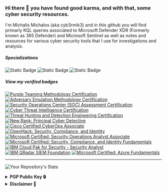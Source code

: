### Hi there 👋 you have found good karma, and with that, some cyber security resources.

I'm Michalis Michalos (aka cyb3rmik3) and in this github you will find primarly KQL queries associated to Microsoft Defender XDR (Formerly known as 365 Defender) and Microsoft Sentinel as well as notes and resources for various cyber security tools that I use for investigations and analysis.

##### Specializations
<div id="badges">
  <img alt="Static Badge" src="https://img.shields.io/badge/Incident%20Response-purple">
  <img alt="Static Badge" src="https://img.shields.io/badge/Digital%20Forensics-purple">
  <img alt="Static Badge" src="https://img.shields.io/badge/Cyber%20Threat%20Intelligence-purple">

##### View my verified badges
<!--START_SECTION:badges-->
[![Purple Teaming Methodology Certification](https://images.credly.com/size/110x110/images/4d16c7f4-5a31-4de6-b2c8-fd05a00bc28e/image.png)](http://www.credly.com/badges/7cbd500e-a4c1-411c-abfa-0fb42f0fdf1f "Purple Teaming Methodology Certification")
[![Adversary Emulation Methodology Certification](https://images.credly.com/size/110x110/images/a8bd4ab4-4c43-485f-93ae-eebd930e0549/image.png)](http://www.credly.com/badges/8357538f-526c-4443-9050-1033ad699bb1 "Adversary Emulation Methodology Certification")
[![Security Operations Center (SOC) Assessment Certification](https://images.credly.com/size/110x110/images/0ee5aa30-1ede-4ebe-84a9-10f0707b220e/image.png)](http://www.credly.com/badges/c8da05a7-4f96-418f-81d1-0441a5681635 "Security Operations Center (SOC) Assessment Certification")
[![Cyber Threat Intelligence Certification](https://images.credly.com/size/110x110/images/b0d13dce-7e1f-45e7-9cef-aca34d3b1ba3/image.png)](http://www.credly.com/badges/21045d35-be5f-4170-9c24-17b1fe478059 "Cyber Threat Intelligence Certification")
[![Threat Hunting and Detection Engineering Certification](https://images.credly.com/size/110x110/images/9a3a1369-4dc5-46a1-b52f-1dd2bb38802c/image.png)](http://www.credly.com/badges/63fb71b8-a3d0-4352-8402-d2ece74f15f6 "Threat Hunting and Detection Engineering Certification")
[![New Rank: Principal Cyber Detective](https://images.credly.com/size/110x110/images/de3881e3-5791-4ded-819e-7f59e677a4ed/image.png)](http://www.credly.com/badges/a2b5f158-c3a0-42fd-9413-05d9aaa940cd "New Rank: Principal Cyber Detective")
[![Cisco Certified CyberOps Associate](https://images.credly.com/size/110x110/images/31459fb8-0734-4078-9175-dd1a6e56de4a/01_cyberops_associate_300.png)](http://www.credly.com/badges/016eacd1-689a-450e-b6d6-fb9d45ea53c0 "Cisco Certified CyberOps Associate")
[![OpenHack: Security, Compliance, and Identity](https://images.credly.com/size/110x110/images/772811b6-ba72-4637-8104-a6a9ca08acc2/SCI_Challange_Complete_OpenHack_600X600.png)](http://www.credly.com/badges/b9783461-7ae8-4409-9290-d9a566c11b44 "OpenHack: Security, Compliance, and Identity")
[![Microsoft Certified: Security Operations Analyst Associate](https://images.credly.com/size/110x110/images/7e75516f-5149-4d19-8d09-aa3dab4907cb/security-operations-analyst-associate-600x600.png)](http://www.credly.com/badges/0417d347-d395-4541-834c-83364caf05b7 "Microsoft Certified: Security Operations Analyst Associate")
[![Microsoft Certified: Security, Compliance, and Identity Fundamentals](https://images.credly.com/size/110x110/images/fc1352af-87fa-4947-ba54-398a0e63322e/security-compliance-and-identity-fundamentals-600x600.png)](http://www.credly.com/badges/22298579-475f-429a-8813-c6e74c02288e "Microsoft Certified: Security, Compliance, and Identity Fundamentals")
[![IBM Cloud Pak for Security - Security Analyst](https://images.credly.com/size/110x110/images/4a515863-670e-4feb-accb-5a227d1e568d/IBM_Cloud_Pak_for_Security_-_Security_Analyst.png)](http://www.credly.com/badges/3baef07f-3c4a-4aed-ae62-d11d42a61c16 "IBM Cloud Pak for Security - Security Analyst")
[![IBM QRadar SIEM Foundation](https://images.credly.com/size/110x110/images/3bb214a4-fde9-4e3c-800c-2b055b60734c/IBM_QRadar_SIEM_Foundation.png)](http://www.credly.com/badges/e3e34d92-a26e-4d2c-ba13-37137721859e "IBM QRadar SIEM Foundation")
[![Microsoft Certified: Azure Fundamentals](https://images.credly.com/size/110x110/images/be8fcaeb-c769-4858-b567-ffaaa73ce8cf/image.png)](http://www.credly.com/badges/71835e10-2869-460c-9284-ec2107aad37d "Microsoft Certified: Azure Fundamentals")
<!--END_SECTION:badges-->

---
![Your Repository's Stats](https://github-readme-stats.vercel.app/api?username=cyb3rmik3&show_icons=true&theme=holi)

<details>
  <summary><b>PGP&nbsp;Public&nbsp;Key&nbsp;🔒</b></summary>
  <br/>
---

##### Featured
| Title | Date |
| ------------- | ------------- |
| [Kusto Insights - December Update](https://kustoinsights.substack.com/p/kusto-insights-december-update)  | 02/01/2024 |
|  ||
| [Newsletter #6 2023](https://endpointcave.com/newsletter/newsletter-6-2023/) | 19/11/2023 |
  [WScript to VBS file invoking PowerShell](https://github.com/cyb3rmik3/KQL-threat-hunting-queries/blob/main/01.ThreatHunting/wscript-vbs-spawning-suspicious-processes.md)  
---

```
-----BEGIN PGP PUBLIC KEY BLOCK-----

mQGNBGGTw0oBDADRP0lluTJy770/wlUgNZp8qe8Pq97DkfOYxBGYTJzDPVmX8ErZ
R2XBMbwntwzb2A/gkX41y7v1d6r15Oy4rCWVdbJwiBcLeIWpYXfqRQLQlggNNMhf
l7zBGWzqvOa5yK3SOTSON8uEdxPachgyivBa0VUN24TAUqvNj7jzIuf/xHzWgvmF
JxmHJLDW+vTJJkwCcRQGXgNMlu3HfXXD7FgHSiLXtyrLV70jXOftASrOVHPdJ1SV
rwDlFmwAFIPdpgjnJlYX4C9ejR4HYUP21LN7/Vz38SPzlxl3zNGc7KZ8p9KY9+w0
u69Q35JXiiSpJZ9SH3MeKEgfxFMls7u/3F+WZEp7REqMZQCyZ7o3vmN/E7gFAEpP
HGUVLCoK8M4SsN0ahqvYuFttfJGrkbu9SKjSx7lP1nfKiORngUtXVIdxQzcppgzE
UZr2fuWCzPJn8xvQgZ87qHz9Vi+m4ZdI0riKUsMAVBO2xcb8U8GfudovClkK6su1
3NdpNGyLYxLGVscAEQEAAbQpTWljaGFsaXMgTWljaGFsb3MgPG1pY2hhbGlzQG1p
Y2hhbG9zLm5ldD6JAdQEEwEIAD4WIQR7sJsdN7q+hPqkaQaiYY5u/wU5bAUCYZPD
SgIbAwUJEs5j1gULCQgHAgYVCgkICwIEFgIDAQIeAQIXgAAKCRCiYY5u/wU5bH7T
C/4qxRdSOtPFwswEIwIa0yw/z9BEjGHP1t1yOeTU3b3nN+/hoDnOJwwxBWe/WGdi
jNmG7FrJkDX8Xm0Q+HCF4l1TdnP4EuopMv6T6xTfuT3A+zdOA/AZ3b4HkRiBObCz
BCjl6rtsLvoaUgdAyF04slQza7Z9okbboqv+eL0Ehjm64RewcM0SDY6cqQFPxDCW
r+WTao4S2jLiqbe9e9ncW/23JXqYo+yG6I1PkAWtxdas7FyKa3+bSLuO4kthAviM
7xPoNoJ+ovw5M6XS/umR+AVcoe0OiF01EcolGwVCDcumWHc9FEMY0V4V+D/g1CaS
K9FG3qHwKq7LJUlcDPAe5gKkgUAmIrdYC14P08rss3eTp/3GyW59GMNqvxoF8aDw
k+pf6+HYM+NBAP0iFjWlRS2rNYACx4V1GENzyl7XIhEAy0gUfTyL1FteL5fjs9r3
YZq9Fb4+Wj3wKQ7+LCEWi5RFgzfiDV8h26RRrY6Glxz56H+MisD0QSo8f3ZWnoAF
siO5AY0EYZPDSgEMAND0CmEGI1du0A9z7JEiH+riki5KzL3fxyNjIrEuwqz44TYF
iyFrRp1hT0SbD+mAyx6EzNvRy3umSYx2d++ApWwXS/XGZ7W2JwptXNLmJV1DqyUQ
2ToN3Y5KxfOE7xj+OOwenkHv/qE68Gm2pHRpHusXO9OevWWqdPtDqTTydH7ZBg5u
vJYqyRXiMIrjnJPuBne6JiLDUyq0rBu+OnpI8EAuGCr92QOLOdDFKeWKPz+vqqW8
ueCYedWCekEQoTI8WaGJj3cKk2Pj8PXl11VsResA5g5xZxwspFSQK8FKholIR8Ao
86+gJfkM7P8dFF7PwC9aKLtcdM7taijntVdGxqr16la3td700D7DQzNbI+wd//Kj
f6Gl/3msN1cMFfs7b6FP0X7a2gwbtpU030e3weAMNYa/ERfwnzJv5bJ5R3x6pCxd
FnsCAOrKhqi3jjPO6AsEx6SRH7m6dQ6KwjOrj72vA3dmVz+T/MILuZBPaFHsPEaR
CAycvbzW1dANnY7kCwARAQABiQG8BBgBCAAmFiEEe7CbHTe6voT6pGkGomGObv8F
OWwFAmGTw0oCGwwFCRLOY9YACgkQomGObv8FOWyktAv9GiS8RCXZ0R/2Txjofm3L
A+WqUOSoiUiy2DEwYW4Do4dED+J33GRTdWZ5a4Nf4Q60FxiD6tqQ8Ru/7epfm41S
qNUrYH3ndEjRN0Q7KLfux6f66yQMbJZt5cVIAxrRYmBmKXQlsSb+jXtdMmoFUSNe
/DhCBp+MW/h0oyHqB3blnILmc5WOGJR0ji/Brl0YugaFN4qz3L2o1KQSkgRhYSSz
EQMNU57FzfVKmq9vRvbaZa8yMU7Njb2aeHhKsHEbKkhS7P3MZpfgjjFO5IoEJCwa
2ZrQ69kGGUOdM6E+9bfIUq34yNT2WsLD6xPsLio0Lgq++zl7U78SDl8h0mZDdGqZ
EMo75FCSVEWTij45qrnQUzW0had8EPWO1kSKyGai1XRuPHLd7dOcQpFGasAGzrNQ
8cYEVVoMfHY5x2yPeWjWx7JFMHrCJoyIi35uNKd9Nkas2ERItr5Tje4C+eZtOOYM
+48w3LzOrH6oDHCiJ3WswB7aEvqVksarVG1gRukjxj8K
=0ES0
-----END PGP PUBLIC KEY BLOCK-----
```
</details>

<details>
  <summary><b>Disclaimer&nbsp;📔</b></summary>
  <br/>
The views and opinions expressed herein are those of the author and do not necessarily reflect the views of the employer.
</details>

